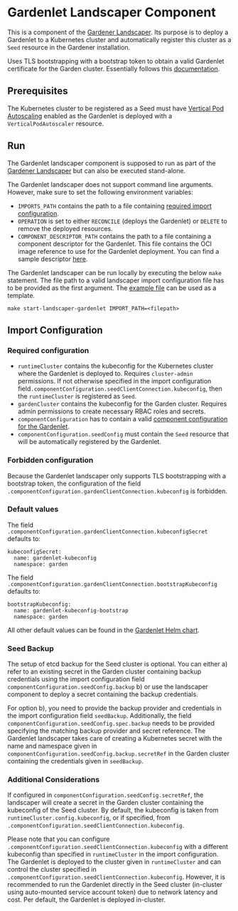 # Gardenlet Landscaper Component

This is a component of the [Gardener Landscaper](https://github.com/gardener/landscaper).
Its purpose is to deploy a Gardenlet to a Kubernetes cluster
and automatically register this cluster as a `Seed` resource in the Gardener installation.

Uses TLS bootstrapping with a bootstrap token to obtain a valid Gardenlet certificate for the Garden cluster.
Essentially follows this [documentation](../../docs/deployment/deploy_gardenlet_manually.md).

## Prerequisites

The Kubernetes cluster to be registered as a Seed must have [Vertical Pod Autoscaling](https://github.com/kubernetes/autoscaler/tree/master/vertical-pod-autoscaler) enabled
as the Gardenlet is deployed with a `VerticalPodAutoscaler` resource.

## Run

The Gardenlet landscaper component is supposed to run as part of the [Gardener Landscaper](https://github.com/gardener/landscaper) but can also be executed stand-alone.

The Gardenlet landscaper does not support command line arguments.
However, make sure to set the following environment variables:
- `IMPORTS_PATH` contains the path to a file containing [required import configuration](#required-configuration).
- `OPERATION` is set to either `RECONCILE` (deploys the Gardenlet) or `DELETE` to remove the deployed resources.
- `COMPONENT_DESCRIPTOR_PATH` contains the path to a file containing a component descriptor for the Gardenlet. 
   This file contains the OCI image reference to use for the Gardenlet deployment.
   You can find a sample descriptor [here](example/local/component_descriptor_list.yaml).
   
The Gardenlet landscaper can be run locally by executing the below `make` statement.
The file path to a valid landscaper import configuration file has to be provided as the first argument.
The [example file](./example/imports.yaml) can be used as a template.

```
make start-landscaper-gardenlet IMPORT_PATH=<filepath>
```

## Import Configuration

### Required configuration

- `runtimeCluster` contains the kubeconfig for the Kubernetes cluster where the Gardenlet is deployed to. 
   Requires `cluster-admin` permissions. 
   If not otherwise specified in the import configuration field`.componentConfiguration.seedClientConnection.kubeconfig`, then the `runtimeCluster` is registered as `Seed`.
- `gardenCluster` contains the kubeconfig for the Garden cluster. Requires admin permissions to create necessary RBAC roles and secrets.
- `componentConfiguration` has to contain a valid [component configuration for the Gardenlet](../../example/20-componentconfig-gardenlet.yaml).
- `componentConfiguration.seedConfig` must contain the `Seed` resource that will be automatically registered by the Gardenlet. 

### Forbidden configuration 

Because the Gardenlet landscaper only supports TLS bootstrapping with a bootstrap token, the configuration of the field
`.componentConfiguration.gardenClientConnection.kubeconfig` is forbidden.

### Default values 

The field `.componentConfiguration.gardenClientConnection.kubeconfigSecret` defaults to:

```
kubeconfigSecret:
  name: gardenlet-kubeconfig
  namespace: garden
```

The field `.componentConfiguration.gardenClientConnection.bootstrapKubeconfig` defaults to:

```
bootstrapKubeconfig:
  name: gardenlet-kubeconfig-bootstrap
  namespace: garden
```

All other default values can be found in the [Gardenlet Helm chart](../../charts/gardener/gardenlet/values.yaml).

### Seed Backup

The setup of etcd backup for the Seed cluster is optional.
You can either
 a) refer to an existing secret in the Garden cluster containing backup credentials using the import configuration field `componentConfiguration.seedConfig.backup`
 b) or use the landscaper component to deploy a secret containing the backup credentials.

For option b), you need to provide the backup provider and credentials in
the import configuration field `seedBackup`.
Additionally, the field `componentConfiguration.seedConfig.spec.backup` needs to be provided
specifying the matching backup provider and secret reference.
The Gardenlet landscaper takes care of creating a Kubernetes secret with the name and namespace given in `componentConfiguration.seedConfig.backup.secretRef`
in the Garden cluster containing the credentials given in `seedBackup`.

### Additional Considerations

If configured in `componentConfiguration.seedConfig.secretRef`, the landscaper will create a secret in 
the Garden cluster containing the kubeconfig of the Seed cluster.
By default, the kubeconfig is taken from `runtimeCluster.config.kubeconfig`, or if specified, from `.componentConfiguration.seedClientConnection.kubeconfig`.

Please note that you can configure `.componentConfiguration.seedClientConnection.kubeconfig` with a different kubeconfig than
specified in `runtimeCluster` in the import configuration. The Gardenlet is deployed to the cluster given in `runtimeCluster` and can control
the cluster specified in `.componentConfiguration.seedClientConnection.kubeconfig`.
However, it is recommended to run the Gardenlet directly in the Seed cluster (in-cluster using auto-mounted service account token) 
due to network latency and cost. 
Per default, the Gardenlet is deployed in-cluster.
